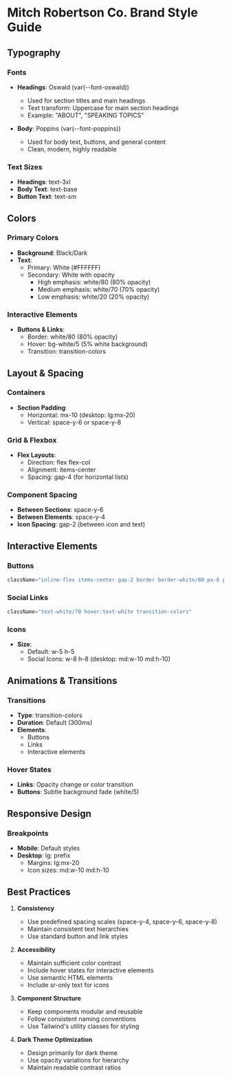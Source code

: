 # Mitch Robertson Co. Brand Style Guide

## Typography

### Fonts
- **Headings**: Oswald (var(--font-oswald))
  - Used for section titles and main headings
  - Text transform: Uppercase for main section headings
  - Example: "ABOUT", "SPEAKING TOPICS"

- **Body**: Poppins (var(--font-poppins))
  - Used for body text, buttons, and general content
  - Clean, modern, highly readable

### Text Sizes
- **Headings**: text-3xl
- **Body Text**: text-base
- **Button Text**: text-sm

## Colors

### Primary Colors
- **Background**: Black/Dark
- **Text**: 
  - Primary: White (#FFFFFF)
  - Secondary: White with opacity
    - High emphasis: white/80 (80% opacity)
    - Medium emphasis: white/70 (70% opacity)
    - Low emphasis: white/20 (20% opacity)

### Interactive Elements
- **Buttons & Links**:
  - Border: white/80 (80% opacity)
  - Hover: bg-white/5 (5% white background)
  - Transition: transition-colors

## Layout & Spacing

### Containers
- **Section Padding**: 
  - Horizontal: mx-10 (desktop: lg:mx-20)
  - Vertical: space-y-6 or space-y-8

### Grid & Flexbox
- **Flex Layouts**:
  - Direction: flex flex-col
  - Alignment: items-center
  - Spacing: gap-4 (for horizontal lists)

### Component Spacing
- **Between Sections**: space-y-6
- **Between Elements**: space-y-4
- **Icon Spacing**: gap-2 (between icon and text)

## Interactive Elements

### Buttons
```jsx
className="inline-flex items-center gap-2 border border-white/80 px-6 py-3 text-sm hover:bg-white/5 transition-colors"
```

### Social Links
```jsx
className="text-white/70 hover:text-white transition-colors"
```

### Icons
- **Size**: 
  - Default: w-5 h-5
  - Social Icons: w-8 h-8 (desktop: md:w-10 md:h-10)

## Animations & Transitions

### Transitions
- **Type**: transition-colors
- **Duration**: Default (300ms)
- **Elements**: 
  - Buttons
  - Links
  - Interactive elements

### Hover States
- **Links**: Opacity change or color transition
- **Buttons**: Subtle background fade (white/5)

## Responsive Design

### Breakpoints
- **Mobile**: Default styles
- **Desktop**: lg: prefix
  - Margins: lg:mx-20
  - Icon sizes: md:w-10 md:h-10

## Best Practices

1. **Consistency**
   - Use predefined spacing scales (space-y-4, space-y-6, space-y-8)
   - Maintain consistent text hierarchies
   - Use standard button and link styles

2. **Accessibility**
   - Maintain sufficient color contrast
   - Include hover states for interactive elements
   - Use semantic HTML elements
   - Include sr-only text for icons

3. **Component Structure**
   - Keep components modular and reusable
   - Follow consistent naming conventions
   - Use Tailwind's utility classes for styling

4. **Dark Theme Optimization**
   - Design primarily for dark theme
   - Use opacity variations for hierarchy
   - Maintain readable contrast ratios
